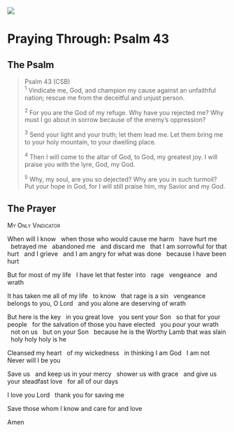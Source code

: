 <img class="intro-right" src="/images/art-paris-psalter.jpg">

# Praying Through: Psalm 43

## The Psalm

>Psalm 43 (CSB)  
><sup>1</sup> Vindicate me, God, and champion my cause against an unfaithful nation; rescue me from the deceitful and unjust person. 
>
><sup>2</sup> For you are the God of my refuge. Why have you rejected me? Why must I go about in sorrow because of the enemy’s oppression? 
>
><sup>3</sup> Send your light and your truth; let them lead me. Let them bring me to your holy mountain, to your dwelling place. 
>
><sup>4</sup> Then I will come to the altar of God, to God, my greatest joy. I will praise you with the lyre, God, my God. 
>
><sup>5</sup> Why, my soul, are you so dejected? Why are you in such turmoil? Put your hope in God, for I will still praise him, my Savior and my God.

## The Prayer

<div style="font-variant: small-caps;">
My Only Vindicator
</div>

When will I know
  when those who would cause me harm
  have hurt me
  betrayed me
  abandoned me
  and discard me
  that I am sorrowful for that hurt
  and I grieve
  and I am angry for what was done
  because I have been hurt

But for most of my life
  I have let that fester into
  rage
  vengeance
  and wrath

It has taken me all of my life
  to know
  that rage is a sin
  vengeance belongs to you, O Lord
  and you alone are deserving of wrath

But here is the key
  in you great love
  you sent your Son
  so that for your people
  for the salvation of those you have elected
  you pour your wrath
  not on us
  but on your Son
  because he is the Worthy Lamb that was slain
  holy holy holy is he

Cleansed my heart
  of my wickedness
  in thinking I am God
  I am not Never will I be you

Save us
  and keep us in your mercy
  shower us with grace
  and give us your steadfast love
  for all of our days

I love you Lord
  thank you for saving me

Save those whom I know and care for and love

Amen
